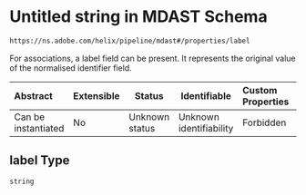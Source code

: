 # Untitled string in MDAST Schema

```txt
https://ns.adobe.com/helix/pipeline/mdast#/properties/label
```

For associations, a label field can be present. It represents the original value of the normalised identifier field.


| Abstract            | Extensible | Status         | Identifiable            | Custom Properties | Additional Properties | Access Restrictions | Defined In                                                      |
| :------------------ | ---------- | -------------- | ----------------------- | :---------------- | --------------------- | ------------------- | --------------------------------------------------------------- |
| Can be instantiated | No         | Unknown status | Unknown identifiability | Forbidden         | Allowed               | none                | [mdast.schema.json\*](mdast.schema.json "open original schema") |

## label Type

`string`
